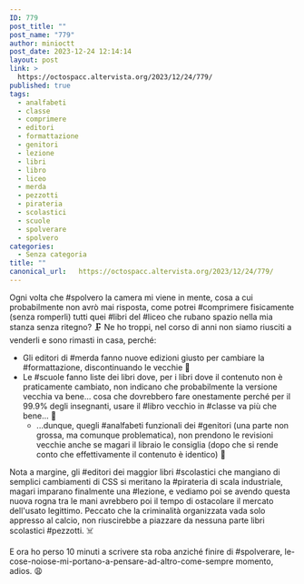 ```yaml
---
ID: 779
post_title: ""
post_name: "779"
author: minioctt
post_date: 2023-12-24 12:14:14
layout: post
link: >
  https://octospacc.altervista.org/2023/12/24/779/
published: true
tags:
  - analfabeti
  - classe
  - comprimere
  - editori
  - formattazione
  - genitori
  - lezione
  - libri
  - libro
  - liceo
  - merda
  - pezzotti
  - pirateria
  - scolastici
  - scuole
  - spolverare
  - spolvero
categories:
  - Senza categoria
title: ""
canonical_url:   https://octospacc.altervista.org/2023/12/24/779/
---
```

<!-- wp:paragraph -->
<p>Ogni volta che #spolvero la camera mi viene in mente, cosa a cui probabilmente non avrò mai risposta, come potrei #comprimere fisicamente (senza romperli) tutti quei #libri del #liceo che rubano spazio nella mia stanza senza ritegno? 🗜️ Ne ho troppi, nel corso di anni non siamo riusciti a venderli e sono rimasti in casa, perché:</p>
<!-- /wp:paragraph -->

<!-- wp:list -->
<ul><!-- wp:list-item -->
<li>Gli editori di #merda fanno nuove edizioni giusto per cambiare la #formattazione, discontinuando le vecchie 💩</li>
<!-- /wp:list-item -->

<!-- wp:list-item -->
<li>Le #scuole fanno liste dei libri dove, per i libri dove il contenuto non è praticamente cambiato, non indicano che probabilmente la versione vecchia va bene... cosa che dovrebbero fare onestamente perché per il 99.9% degli insegnanti, usare il #libro vecchio in #classe va più che bene... 🙈<!-- wp:list -->
<ul><!-- wp:list-item -->
<li>...dunque, quegli #analfabeti funzionali dei #genitori (una parte non grossa, ma comunque problematica), non prendono le revisioni vecchie anche se magari il libraio le consiglia (dopo che si rende conto che effettivamente il contenuto è identico) 🙊</li>
<!-- /wp:list-item --></ul>
<!-- /wp:list --></li>
<!-- /wp:list-item --></ul>
<!-- /wp:list -->

<!-- wp:paragraph -->
<p>Nota a margine, gli #editori dei maggior libri #scolastici che mangiano di semplici cambiamenti di CSS si meritano la #pirateria di scala industriale, magari imparano finalmente una #lezione, e vediamo poi se avendo questa nuova rogna tra le mani avrebbero poi il tempo di ostacolare il mercato dell'usato legittimo. Peccato che la criminalità organizzata vada solo appresso al calcio, non riuscirebbe a piazzare da nessuna parte libri scolastici #pezzotti. ☠️</p>
<!-- /wp:paragraph -->

<!-- wp:paragraph -->
<p>E ora ho perso 10 minuti a scrivere sta roba anziché finire di #spolverare, le-cose-noiose-mi-portano-a-pensare-ad-altro-come-sempre momento, adios. 😩</p>
<!-- /wp:paragraph -->